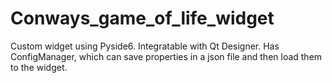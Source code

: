 # Conways_game_of_life_widget
Custom widget using Pyside6. 
Integratable with Qt Designer. 
Has ConfigManager, which can save properties in a json file and then load them to the widget.
